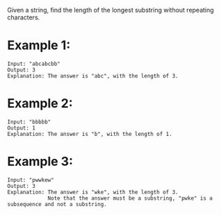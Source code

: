 ﻿﻿Given a string, find the length of the longest substring without repeating characters.

# Example 1:
```
Input: "abcabcbb"
Output: 3 
Explanation: The answer is "abc", with the length of 3. 
```
# Example 2:
```
Input: "bbbbb"
Output: 1
Explanation: The answer is "b", with the length of 1.
```
# Example 3:
```
Input: "pwwkew"
Output: 3
Explanation: The answer is "wke", with the length of 3. 
             Note that the answer must be a substring, "pwke" is a subsequence and not a substring.
```